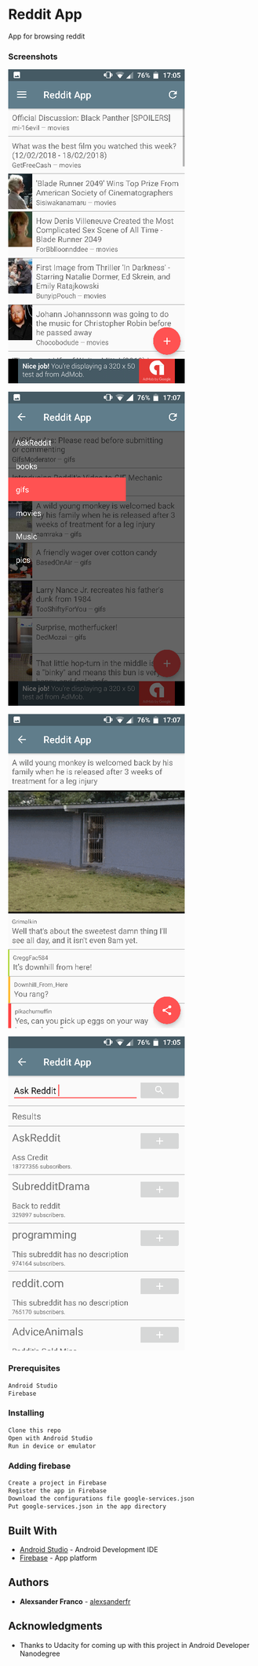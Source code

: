 # Reddit App

App for browsing reddit
 
### Screenshots

![](https://raw.githubusercontent.com/alexsanderfr/Reddit-App/master/images/Screenshot_1.png)

![](https://raw.githubusercontent.com/alexsanderfr/Reddit-App/master/images/Screenshot_2.png)

![](https://raw.githubusercontent.com/alexsanderfr/Reddit-App/master/images/Screenshot_3.png)

![](https://raw.githubusercontent.com/alexsanderfr/Reddit-App/master/images/Screenshot_4.png)

### Prerequisites

```
Android Studio
Firebase
```

### Installing

```
Clone this repo
Open with Android Studio
Run in device or emulator
```

### Adding firebase

```
Create a project in Firebase
Register the app in Firebase
Download the configurations file google-services.json
Put google-services.json in the app directory
```

## Built With

* [Android Studio](https://developer.android.com/studio/index.html) - Android Development IDE
* [Firebase](https://firebase.google.com/) - App platform

## Authors

* **Alexsander Franco** -  [alexsanderfr](https://github.com/alexsanderfr)

## Acknowledgments

* Thanks to Udacity for coming up with this project in Android Developer Nanodegree
